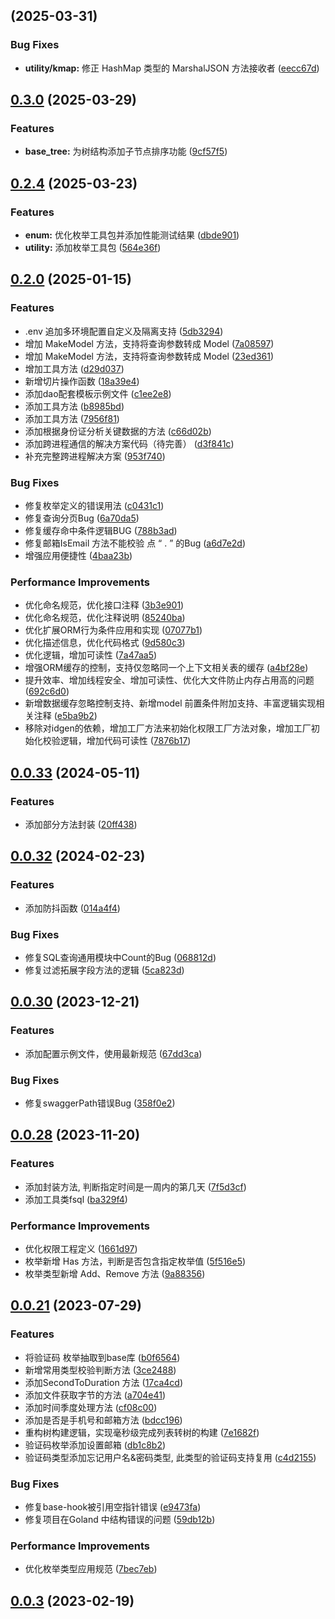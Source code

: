 ## [](https://github.com/kysion/base-library/compare/v0.3.0...v) (2025-03-31)

### Bug Fixes

* **utility/kmap:** 修正 HashMap 类型的 MarshalJSON 方法接收者 ([eecc67d](https://github.com/kysion/base-library/commit/eecc67d59fc0a79afd8c0a3758d8429193890a90))
## [0.3.0](https://github.com/kysion/base-library/compare/v0.2.4...v0.3.0) (2025-03-29)

### Features

* **base_tree:** 为树结构添加子节点排序功能 ([9cf57f5](https://github.com/kysion/base-library/commit/9cf57f5878e7b82816ab083a73564f4549251091))

## [0.2.4](https://github.com/kysion/base-library/compare/v0.2.3...v0.2.4) (2025-03-23)

### Features

* **enum:** 优化枚举工具包并添加性能测试结果 ([dbde901](https://github.com/kysion/base-library/commit/dbde90111608a4ea10da431d5acd8c16d8761ce8))
* **utility:** 添加枚举工具包 ([564e36f](https://github.com/kysion/base-library/commit/564e36fab3028a45a0c070aff054a00c537ff649))
## [0.2.0](https://github.com/kysion/base-library/compare/v0.1.9...v0.2.0) (2025-01-15)

### Features

* .env 追加多环境配置自定义及隔离支持 ([5db3294](https://github.com/kysion/base-library/commit/5db3294412c92536d5c6309b372635f702644302))
* 增加 MakeModel 方法，支持将查询参数转成 Model ([7a08597](https://github.com/kysion/base-library/commit/7a085972761cf596f617f650697d953158e9bd18))
* 增加 MakeModel 方法，支持将查询参数转成 Model ([23ed361](https://github.com/kysion/base-library/commit/23ed361ac40bc920502a7542b42dcb0d773fccbe))
* 增加工具方法 ([d29d037](https://github.com/kysion/base-library/commit/d29d037ac01bd570f766a4f9a89b00aa5e8601ee))
* 新增切片操作函数 ([18a39e4](https://github.com/kysion/base-library/commit/18a39e453b934efdceffdc8fca32e33830b8fe4d))
* 添加dao配套模板示例文件 ([c1ee2e8](https://github.com/kysion/base-library/commit/c1ee2e8c507b4b549dd44d8f48519a7336b30926))
* 添加工具方法 ([b8985bd](https://github.com/kysion/base-library/commit/b8985bd01dbff50797a73c82dec0d759cea59da7))
* 添加工具方法 ([7956f81](https://github.com/kysion/base-library/commit/7956f811e26f199424dd27e5ba3cd75de567e9a0))
* 添加根据身份证分析关键数据的方法 ([c66d02b](https://github.com/kysion/base-library/commit/c66d02bf80a8c526c3cf4c52f50a82399e691626))
* 添加跨进程通信的解决方案代码（待完善） ([d3f841c](https://github.com/kysion/base-library/commit/d3f841ce771a40f2ec4b07e343185e86042fabe5))
* 补充完整跨进程解决方案 ([953f740](https://github.com/kysion/base-library/commit/953f7407255164af4f3dfe87227dd19f9ed71d21))

### Bug Fixes

* 修复枚举定义的错误用法 ([c0431c1](https://github.com/kysion/base-library/commit/c0431c16f9665eefab703996c2212422dd9857cf))
* 修复查询分页Bug ([6a70da5](https://github.com/kysion/base-library/commit/6a70da53f93e4a82f7d20b75eed3357eafb476d4))
* 修复缓存命中条件逻辑BUG ([788b3ad](https://github.com/kysion/base-library/commit/788b3ad6cbdfdb66b00be68789e64bff64d26069))
* 修复邮箱IsEmail 方法不能校验 点 “ . ”  的Bug ([a6d7e2d](https://github.com/kysion/base-library/commit/a6d7e2df8d13f01413360d57d936d70febc3bdd0))
* 增强应用便捷性 ([4baa23b](https://github.com/kysion/base-library/commit/4baa23b0b6c224aaab2b91b28aa92c90c4e23661))

### Performance Improvements

* 优化命名规范，优化接口注释 ([3b3e901](https://github.com/kysion/base-library/commit/3b3e90177621ac350f9bef6545633c901e42b094))
* 优化命名规范，优化注释说明 ([85240ba](https://github.com/kysion/base-library/commit/85240baea5b25e9014d59686440749eef4eab65b))
* 优化扩展ORM行为条件应用和实现 ([07077b1](https://github.com/kysion/base-library/commit/07077b15591d7ca2081bb468c2c87c05d04f7c23))
* 优化描述信息，优化代码格式 ([9d580c3](https://github.com/kysion/base-library/commit/9d580c3112b9468ca95892471cdfde530d4acdc8))
* 优化逻辑，增加可读性 ([7a47aa5](https://github.com/kysion/base-library/commit/7a47aa52b2b5621dd34aded81d114d30a7b1c2bc))
* 增强ORM缓存的控制，支持仅忽略同一个上下文相关表的缓存 ([a4bf28e](https://github.com/kysion/base-library/commit/a4bf28e7f9d3d2c5359aee2e332ad44605a35aaf))
* 提升效率、增加线程安全、增加可读性、优化大文件防止内存占用高的问题 ([692c6d0](https://github.com/kysion/base-library/commit/692c6d0854df77ed4e5897e03925adadb07ce662))
* 新增数据缓存忽略控制支持、新增model 前置条件附加支持、丰富逻辑实现相关注释 ([e5ba9b2](https://github.com/kysion/base-library/commit/e5ba9b2f2c6fe28de1cc6e17e1dc70357b7383e4))
* 移除对idgen的依赖，增加工厂方法来初始化权限工厂方法对象，增加工厂初始化校验逻辑，增加代码可读性 ([7876b17](https://github.com/kysion/base-library/commit/7876b172f5fde2bb6cdf3d1a1563cdc5a45cc883))
## [0.0.33](https://github.com/kysion/base-library/compare/v0.0.32...v0.0.33) (2024-05-11)

### Features

* 添加部分方法封装 ([20ff438](https://github.com/kysion/base-library/commit/20ff43877b02540038ab8646158f1bce742ac89e))
## [0.0.32](https://github.com/kysion/base-library/compare/v0.0.31...v0.0.32) (2024-02-23)

### Features

* 添加防抖函数 ([014a4f4](https://github.com/kysion/base-library/commit/014a4f4ec96b21c864d8512c71d2ffa46fe772a0))

### Bug Fixes

* 修复SQL查询通用模块中Count的Bug ([068812d](https://github.com/kysion/base-library/commit/068812dbf540fd513cecaac270c96a8521d75489))
* 修复过滤拓展字段方法的逻辑 ([5ca823d](https://github.com/kysion/base-library/commit/5ca823d18e929f813b51309c86430694af7bdb4b))
## [0.0.30](https://github.com/kysion/base-library/compare/v0.0.29...v0.0.30) (2023-12-21)

### Features

* 添加配置示例文件，使用最新规范 ([67dd3ca](https://github.com/kysion/base-library/commit/67dd3ca048c399d647656d4550ce8fc6756d02d7))

### Bug Fixes

* 修复swaggerPath错误Bug ([358f0e2](https://github.com/kysion/base-library/commit/358f0e2ceb4d819d0cbb9d73fb3112fc037f0b13))
## [0.0.28](https://github.com/kysion/base-library/compare/v0.0.27...v0.0.28) (2023-11-20)

### Features

* 添加封装方法, 判断指定时间是一周内的第几天 ([7f5d3cf](https://github.com/kysion/base-library/commit/7f5d3cf46f389fc03177e714de4b429a963ac488))
* 添加工具类fsql ([ba329f4](https://github.com/kysion/base-library/commit/ba329f43a05980eac2641d194a4f9d0f8fa3dc18))

### Performance Improvements

* 优化权限工程定义 ([1661d97](https://github.com/kysion/base-library/commit/1661d97a923ba0314de889159e52e973dc5b9a10))
* 枚举新增 Has 方法，判断是否包含指定枚举值 ([5f516e5](https://github.com/kysion/base-library/commit/5f516e54c7ea1f318f471e5e026d00f54127c106))
* 枚举类型新增 Add、Remove 方法 ([9a88356](https://github.com/kysion/base-library/commit/9a883568aac2c504eddf0a6c4cdf73a78a3aaf3a))
## [0.0.21](https://github.com/kysion/base-library/compare/v0.0.20...v0.0.21) (2023-07-29)

### Features

* 将验证码 枚举抽取到base库 ([b0f6564](https://github.com/kysion/base-library/commit/b0f6564fb0ebf6050578ce9ea3b276c1047783f5))
* 新增常用类型校验判断方法 ([3ce2488](https://github.com/kysion/base-library/commit/3ce2488de48c4f683cdc1896f8a08b1130e3b5ba))
* 添加SecondToDuration 方法 ([17ca4cd](https://github.com/kysion/base-library/commit/17ca4cd17e04d2bc0f6e31ab320cff83ddc29651))
* 添加文件获取字节的方法 ([a704e41](https://github.com/kysion/base-library/commit/a704e41063e51f9cb42fc04fc13019a425131552))
* 添加时间季度处理方法 ([cf08c00](https://github.com/kysion/base-library/commit/cf08c00369a86f11533ec549b0389e7539e68a21))
* 添加是否是手机号和邮箱方法 ([bdcc196](https://github.com/kysion/base-library/commit/bdcc196a474ec0fc5f67b6e1693c004d080c4b3d))
* 重构树构建逻辑，实现毫秒级完成列表转树的构建 ([7e1682f](https://github.com/kysion/base-library/commit/7e1682fe4a739574024d233cb148141fd1dd1aac))
* 验证码枚举添加设置邮箱 ([db1c8b2](https://github.com/kysion/base-library/commit/db1c8b28fcb2c7e15ed2c50373ca6429cf24160c))
* 验证码类型添加忘记用户名&密码类型, 此类型的验证码支持复用 ([c4d2155](https://github.com/kysion/base-library/commit/c4d2155daa7ad5c1b9469a27937f126625e671bb))

### Bug Fixes

* 修复base-hook被引用空指针错误 ([e9473fa](https://github.com/kysion/base-library/commit/e9473fa1ae8ca7239a5127a732108029549e8d8f))
* 修复项目在Goland 中结构错误的问题 ([59db12b](https://github.com/kysion/base-library/commit/59db12b0b61eabffc36c8120f7c40198be97531f))

### Performance Improvements

* 优化枚举类型应用规范 ([7bec7eb](https://github.com/kysion/base-library/commit/7bec7eb287046498cd5093443de03eecc900f757))
## [0.0.3](https://github.com/kysion/base-library/compare/v0.0.1...v0.0.3) (2023-02-19)
